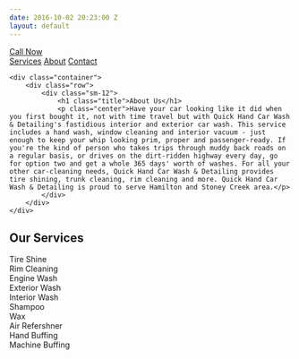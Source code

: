 ```yaml
---
date: 2016-10-02 20:23:00 Z
layout: default
---
```


<div class="visible-sm action-btn">
	<a href="tel:289-339-0360"><i class="fa fa-phone"></i> Call Now</a>
</div>  

<section id="home" class="welcome">
	<div class="slider"></div>
	<div class="square-links">
		<a class="blue" href="#services">Services</a>
		<a class="green" href="#about">About</a>
		<a class="blue-grey" href="#footer">Contact</a>
	</div>
</section>

<section id="about" class="about-section">

	<div class="container">
		<div class="row">
			<div class="sm-12">
				<h1 class="title">About Us</h1>
				<p class="center">Have your car looking like it did when you first bought it, not with time travel but with Quick Hand Car Wash & Detailing's fastidious interior and exterior car wash. This service includes a hand wash, window cleaning and interior vacuum - just enough to keep your whip looking prim, proper and passenger-ready. If you're the kind of person who takes trips through muddy back roads on a regular basis, or drives on the dirt-ridden highway every day, go for option two and get a whole 365 days' worth of washes. For all your other car-cleaning needs, Quick Hand Car Wash & Detailing provides tire shining, trunk cleaning, rim cleaning and more. Quick Hand Car Wash & Detailing is proud to serve Hamilton and Stoney Creek area.</p>
			</div>
		</div>
 	</div>
    
    
</section>

<section id="services" class="services-section">
	<div class="container">
		<div class="row">
			<h1 class="title">Our Services</h1>			
			<div class="sm-12 md-6"><span class="service-item">Tire Shine</span></div>
			<div class="sm-12 md-6"><span class="service-item">Rim Cleaning</span></div>
			<div class="sm-12 md-6"><span class="service-item">Engine Wash</span></div>
			<div class="sm-12 md-6"><span class="service-item">Exterior Wash</span></div>
			<div class="sm-12 md-6"><span class="service-item">Interior Wash</span></div>
			<div class="sm-12 md-6"><span class="service-item">Shampoo</span></div>
			<div class="sm-12 md-6"><span class="service-item">Wax</span></div>
			<div class="sm-12 md-6"><span class="service-item">Air Refershner</span></div>
			<div class="sm-12 md-6"><span class="service-item">Hand Buffing</span></div>
			<div class="sm-12 md-6"><span class="service-item">Machine Buffing</span></div>
		</div>
	</div>
</section>

<!--section class="wrapper filler"></section-->